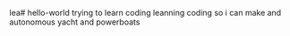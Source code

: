 lea# hello-world
trying to learn coding 
leanning coding so i can make and autonomous yacht and powerboats
